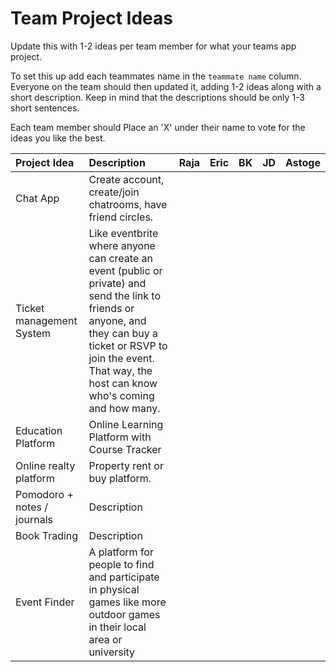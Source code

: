 # Team Project Ideas

Update this with 1-2 ideas per team member for what your teams app project.

To set this up add each teammates name in the `teammate name` column. Everyone
on the team should then updated it, adding 1-2 ideas along with a short 
description. Keep in mind that the descriptions should be only 1-3 short
sentences. 

Each team member should Place an 'X' under their name to vote for the ideas 
you like the best.

| Project Idea | Description | Raja | Eric | BK | JD | Astoge | 
| :--- | :--- | :--- | :--- | :--- | :--- | :--- |
| Chat App | Create account, create/join chatrooms, have friend circles. | | | | | |
| Ticket management System |  Like eventbrite where anyone can create an event (public or private) and send the link to friends or anyone, and they can buy a ticket or RSVP to join the event. That way, the host can know who's coming and how many. | | | | | |
| Education Platform | Online Learning Platform with Course Tracker | | | | | |
| Online realty platform | Property rent or buy platform. | | | | | |
| Pomodoro + notes / journals | Description | | | | | |
| Book Trading | Description | | | | | |
| Event Finder | A platform for people to find and participate in physical games like more outdoor games in their local area or university | | | | | |

